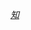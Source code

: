 <p>
  <a href="https://github.com/garryshield" target="_blank" class="fa-stack fa-{{ include.size | default: '1x'}}">
    <i class="fas fa-circle fa-stack-2x"></i>
    <i class="fab fa-github-alt fa-stack-1x fa-inverse"></i>
  </a>
  <a href="https://twitter.com/garry_shield" target="_blank" class="fa-stack fa-{{ include.size | default: '1x'}}">
    <i class="fas fa-circle fa-stack-2x"></i>
    <i class="fab fa-twitter fa-stack-1x fa-inverse"></i>
  </a>
  <a href="https://www.zhihu.com/people/garryshield" target="_blank" class="fa-stack fa-{{ include.size | default: '1x'}}">
    <i class="fas fa-circle fa-stack-2x"></i>
    <i class="fa fa-stack-1x fa-inverse">知</i>
  </a>
</p>